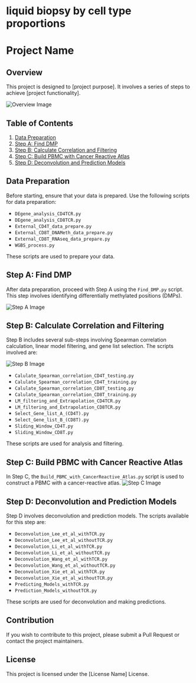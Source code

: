 # liquid biopsy by cell type proportions
# Project Name

## Overview
This project is designed to [project purpose]. It involves a series of steps to achieve [project functionality].

![Overview Image](/liquid_biopsy_CT/Images/WorkFlow.png)

## Table of Contents
1. [Data Preparation](#data-preparation)
2. [Step A: Find DMP](#step-a-find-dmp)
3. [Step B: Calculate Correlation and Filtering](#step-b-calculate-correlation-and-filtering)
4. [Step C: Build PBMC with Cancer Reactive Atlas](#step-c-build-pbmc-with-cancer-reactive-atlas)
5. [Step D: Deconvolution and Prediction Models](#step-d-deconvolution-and-prediction-models)

## Data Preparation
Before starting, ensure that your data is prepared. Use the following scripts for data preparation:

- `DEgene_analysis_CD4TCR.py`
- `DEgene_analysis_CD8TCR.py`
- `External_CD4T_data_prepare.py`
- `External_CD8T_DNAMeth_data_prepare.py`
- `External_CD8T_RNAseq_data_prepare.py`
- `WGBS_process.py`

These scripts are used to prepare your data.

## Step A: Find DMP
After data preparation, proceed with Step A using the `Find_DMP.py` script. This step involves identifying differentially methylated positions (DMPs).

![Step A Image](/liquid_biopsy_CT/Images/Step_A.png)

## Step B: Calculate Correlation and Filtering
Step B includes several sub-steps involving Spearman correlation calculation, linear model filtering, and gene list selection. The scripts involved are:

![Step B Image](/liquid_biopsy_CT/Images/Step_B.png)

- `Calulate_Spearman_correlation_CD4T_testing.py`
- `Calulate_Spearman_correlation_CD4T_training.py`
- `Calulate_Spearman_correlation_CD8T_testing.py`
- `Calulate_Spearman_correlation_CD8T_training.py`
- `LM_filtering_and_Extrapolation_CD4TCR.py`
- `LM_filtering_and_Extrapolation_CD8TCR.py`
- `Select_Gene_list_A_(CD4T).py`
- `Select_Gene_list_B_(CD8T).py`
- `Sliding_Window_CD4T.py`
- `Sliding_Window_CD8T.py`

These scripts are used for analysis and filtering.

## Step C: Build PBMC with Cancer Reactive Atlas
In Step C, the `Build_PBMC_with_CancerReactive_Atlas.py` script is used to construct a PBMC with a cancer-reactive atlas.
![Step C Image](/liquid_biopsy_CT/Images/Step_C.png)

## Step D: Deconvolution and Prediction Models
Step D involves deconvolution and prediction models. The scripts available for this step are:

- `Deconvolution_Lee_et_al_withTCR.py`
- `Deconvolution_Lee_et_al_withoutTCR.py`
- `Deconvolution_Li_et_al_withTCR.py`
- `Deconvolution_Li_et_al_withoutTCR.py`
- `Deconvolution_Wang_et_al_withTCR.py`
- `Deconvolution_Wang_et_al_withoutTCR.py`
- `Deconvolution_Xie_et_al_withTCR.py`
- `Deconvolution_Xie_et_al_withoutTCR.py`
- `Predicting_Models_withTCR.py`
- `Prediction_Models_withoutTCR.py`

These scripts are used for deconvolution and making predictions.

## Contribution
If you wish to contribute to this project, please submit a Pull Request or contact the project maintainers.

## License
This project is licensed under the [License Name] License.
